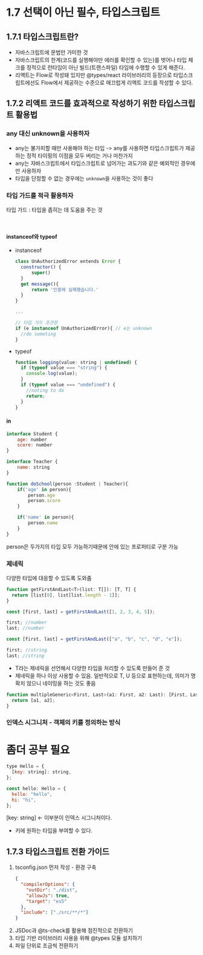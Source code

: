 # 1.7 선택이 아닌 필수, 타입스크립트

## 1.7.1 타입스크립트란?

- 자바스크립트에 문법만 가미한 것
- 자바스크립트의 한계(코드를 실행해야만 에러를 확인할 수 있는)를 벗어나 타입 체크를 정적으로 런타임이 아닌 빌드(트랜스파일) 타임에 수행할 수 있게 해준다.
- 리액트는 Flow로 작성돼 있지만 @types/react 라이브러리의 등장으로 타입스크립트에선도 Flow에서 제공하는 수준으로 매끄럽게 리액트 코드를 작성할 수 있다.

## 1.7.2 리액트 코드를 효과적으로 작성하기 위한 타입스크립트 활용법

### any 대신 unknown을 사용하자

- any는 불가피할 때만 사용해야 하는 타입 -> any를 사용하면 타입스크립트가 제공하는 정적 타이핑의 이점을 모두 버리는 거나 마찬가지
- any는 자바스크립트에서 타입스크립트로 넘어가는 과도기와 같은 예외적인 경우에만 사용하자
- 타입을 단정할 수 없는 경우에는 `unknown`을 사용하는 것이 좋다

### 타입 가드를 적극 활용하자

타입 가드 : 타입을 좁히는 데 도움을 주는 것

<br>

#### instanceof와 typeof

- instanceof

  ```javascript
  class UnAuthorizedError entends Error {
  	constructor() {
  		super()
  	}
  	get message(){
  		return '인증에 실패했습니다.'
  	}
  }

  ...

  // 타입 가드 조건문
  if (e instanceof UnAuthorizedError){ // e는 unknown
  	//do someting
  }
  ```

- typeof
  ```javascript
  function logging(value: string | undefined) {
    if (typeof value === "string") {
      console.log(value);
    }
    if (typeof value === "undefined") {
      //noting to do
      return;
    }
  }
  ```

#### in

```javascript
interface Student {
	age: number
	score: number
}

interface Teacher {
	name: string
}

function doSchool(person :Student | Teacher){
	if('age' in person){
		person.age
		person.score
	}

	if('name' in person){
		person.name
	}
}
```

person은 두가지의 타입 모두 가능하기때문에 안에 있는 프로퍼티로 구분 가능

### 제네릭

다양한 타입에 대응할 수 있도록 도와줌

```javascript
function getFirstAndLast<T>(list: T[]): [T, T] {
  return [list[0], list[list.length - 1]];
}

const [first, last] = getFirstAndLast([1, 2, 3, 4, 5]);

first; //number
last; //number

const [first, last] = getFirstAndLast(["a", "b", "c", "d", "e"]);

first; //string
last; //string
```

- T라는 제네릭을 선언해서 다양한 타입을 처리할 수 있도록 만들어 준 것
- 제네릭을 하나 이상 사용할 수 있음. 일반적으로 T, U 등으로 표현하는데, 의미가 명확치 않으니 네이밍을 하는 것도 좋음

```javascript
function multipleGeneric<First, Last>(a1: First, a2: Last): [First, Last] {
  return [a1, a2];
}
```

### 인덱스 시그니처 - 객체의 키를 정의하는 방식

# 좀더 공부 필요

```javascript
type Hello = {
  [key: string]: string,
};

const hello: Hello = {
  hello: "hello",
  hi: "hi",
};
```

[key: string] <- 이부분이 인덱스 시그니처이다.

- 키에 원하는 타입을 부여할 수 있다.

## 1.7.3 타입스크립트 전환 가이드

1. tsconfig.json 먼저 작성 - 환경 구축
   ```json
   {
     "compilerOptions": {
       "outDir": "./dist",
       "allowJs": true,
       "target": "es5"
     },
     "include": ["./src/**/*"]
   }
   ```
2. JSDoc과 @ts-check를 활용해 점진적으로 전환하기
3. 타입 기반 라이브러리 사용을 위해 @types 모듈 설치하기
4. 파일 단위로 조금씩 전환하기
